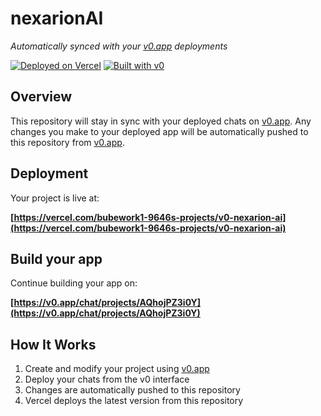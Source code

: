 # nexarionAI

*Automatically synced with your [v0.app](https://v0.app) deployments*

[![Deployed on Vercel](https://img.shields.io/badge/Deployed%20on-Vercel-black?style=for-the-badge&logo=vercel)](https://vercel.com/bubework1-9646s-projects/v0-nexarion-ai)
[![Built with v0](https://img.shields.io/badge/Built%20with-v0.app-black?style=for-the-badge)](https://v0.app/chat/projects/AQhojPZ3i0Y)

## Overview

This repository will stay in sync with your deployed chats on [v0.app](https://v0.app).
Any changes you make to your deployed app will be automatically pushed to this repository from [v0.app](https://v0.app).

## Deployment

Your project is live at:

**[https://vercel.com/bubework1-9646s-projects/v0-nexarion-ai](https://vercel.com/bubework1-9646s-projects/v0-nexarion-ai)**

## Build your app

Continue building your app on:

**[https://v0.app/chat/projects/AQhojPZ3i0Y](https://v0.app/chat/projects/AQhojPZ3i0Y)**

## How It Works

1. Create and modify your project using [v0.app](https://v0.app)
2. Deploy your chats from the v0 interface
3. Changes are automatically pushed to this repository
4. Vercel deploys the latest version from this repository
